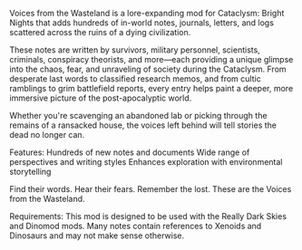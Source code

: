 Voices from the Wasteland is a lore-expanding mod for Cataclysm: Bright Nights that adds hundreds of in-world notes, journals, letters, and logs scattered across the ruins of a dying civilization.

These notes are written by survivors, military personnel, scientists, criminals, conspiracy theorists, and more—each providing a unique glimpse into the chaos, fear, and unraveling of society during the Cataclysm. From desperate last words to classified research memos, and from cultic ramblings to grim battlefield reports, every entry helps paint a deeper, more immersive picture of the post-apocalyptic world.

Whether you're scavenging an abandoned lab or picking through the remains of a ransacked house, the voices left behind will tell stories the dead no longer can.

Features:
Hundreds of new notes and documents
Wide range of perspectives and writing styles
Enhances exploration with environmental storytelling

Find their words. Hear their fears. Remember the lost.
These are the Voices from the Wasteland.

Requirements:
This mod is designed to be used with the Really Dark Skies and Dinomod mods. Many notes contain references to Xenoids and Dinosaurs and may not make sense otherwise.
